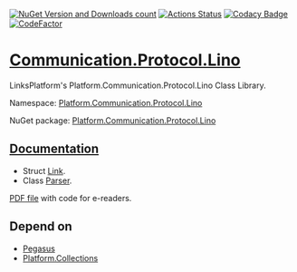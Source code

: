 [![NuGet Version and Downloads count](https://buildstats.info/nuget/Platform.Communication.Protocol.Lino)](https://www.nuget.org/packages/Platform.Communication.Protocol.Lino)
[![Actions Status](https://github.com/linksplatform/Communication.Protocol.Lino/workflows/CD/badge.svg)](https://github.com/linksplatform/Communication.Protocol.Lino/actions?workflow=CD)
[![Codacy Badge](https://api.codacy.com/project/badge/Grade/c25f708dc08b4f7e8d96c671378bb1ad)](https://app.codacy.com/app/drakonard/Communication.Protocol.Lino?utm_source=github.com&utm_medium=referral&utm_content=linksplatform/Communication.Protocol.Lino&utm_campaign=Badge_Grade_Dashboard)
[![CodeFactor](https://www.codefactor.io/repository/github/linksplatform/Communication.Protocol.Lino/badge)](https://www.codefactor.io/repository/github/linksplatform/Communication.Protocol.Lino)

# [Communication.Protocol.Lino](https://github.com/linksplatform/Communication.Protocol.Lino)
LinksPlatform's Platform.Communication.Protocol.Lino Class Library.

Namespace: [Platform.Communication.Protocol.Lino](https://linksplatform.github.io/Communication.Protocol.Lino/api/Platform.Communication.Protocol.Lino.html)

NuGet package: [Platform.Communication.Protocol.Lino](https://www.nuget.org/packages/Platform.Communication.Protocol.Lino)

## [Documentation](https://linksplatform.github.io/Communication.Protocol.Lino)
*   Struct [Link](https://linksplatform.github.io/Communication.Protocol.Lino/api/Platform.Communication.Protocol.Lino.Link.html).
*   Class [Parser](https://linksplatform.github.io/Communication.Protocol.Lino/api/Platform.Communication.Protocol.Lino.Parser.html).

[PDF file](https://linksplatform.github.io/Communication.Protocol.Lino/Platform.Communication.Protocol.Lino.pdf) with code for e-readers.

## Depend on
*   [Pegasus](https://github.com/otac0n/Pegasus)
*   [Platform.Collections](https://github.com/linksplatform/Collections)
